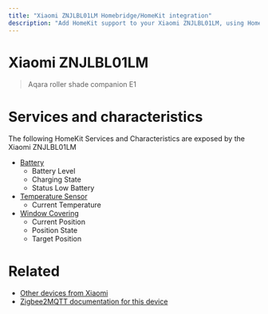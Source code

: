 ```yaml
---
title: "Xiaomi ZNJLBL01LM Homebridge/HomeKit integration"
description: "Add HomeKit support to your Xiaomi ZNJLBL01LM, using Homebridge, Zigbee2MQTT and homebridge-z2m."
---
```

<!---
This file has been GENERATED using src/docgen/docgen.ts
DO NOT EDIT THIS FILE MANUALLY!
-->
# Xiaomi ZNJLBL01LM
> Aqara roller shade companion E1


# Services and characteristics
The following HomeKit Services and Characteristics are exposed by
the Xiaomi ZNJLBL01LM

* [Battery](../../battery.md)
  * Battery Level
  * Charging State
  * Status Low Battery
* [Temperature Sensor](../../sensors.md)
  * Current Temperature
* [Window Covering](../../cover.md)
  * Current Position
  * Position State
  * Target Position


# Related
* [Other devices from Xiaomi](../index.md#xiaomi)
* [Zigbee2MQTT documentation for this device](https://www.zigbee2mqtt.io/devices/ZNJLBL01LM.html)